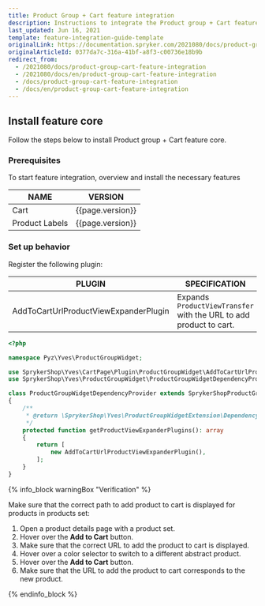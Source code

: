 ```yaml
---
title: Product Group + Cart feature integration
description: Instructions to integrate the Product group + Cart feature into a Spryker project.
last_updated: Jun 16, 2021
template: feature-integration-guide-template
originalLink: https://documentation.spryker.com/2021080/docs/product-group-cart-feature-integration
originalArticleId: 0377da7c-316a-41bf-a8f3-c00736e18b9b
redirect_from:
  - /2021080/docs/product-group-cart-feature-integration
  - /2021080/docs/en/product-group-cart-feature-integration
  - /docs/product-group-cart-feature-integration
  - /docs/en/product-group-cart-feature-integration
---
```


## Install feature core

Follow the steps below to install Product group + Cart feature core.

### Prerequisites

To start feature integration, overview and install the necessary features

| NAME | VERSION |
| --- | --- |
| Cart | {{page.version}} |
| Product Labels | {{page.version}} |

### Set up behavior

Register the following plugin:


| PLUGIN | SPECIFICATION | PREREQUISITES | NAMESPACE |
| --- | --- | --- | --- |
| AddToCartUrlProductViewExpanderPlugin | Expands `ProductViewTransfer` with the URL to add product to cart. | None | SprykerShop\Yves\ProductLabelWidget\Plugin\ProductGroupWidget |

```php
<?php

namespace Pyz\Yves\ProductGroupWidget;

use SprykerShop\Yves\CartPage\Plugin\ProductGroupWidget\AddToCartUrlProductViewExpanderPlugin;
use SprykerShop\Yves\ProductGroupWidget\ProductGroupWidgetDependencyProvider as SprykerShopProductGroupWidgetDependencyProvider;

class ProductGroupWidgetDependencyProvider extends SprykerShopProductGroupWidgetDependencyProvider
{
    /**
     * @return \SprykerShop\Yves\ProductGroupWidgetExtension\Dependency\Plugin\ProductViewExpanderPluginInterface[]
     */
    protected function getProductViewExpanderPlugins(): array
    {
        return [
            new AddToCartUrlProductViewExpanderPlugin(),
        ];
    }
}
```

{% info_block warningBox "Verification" %}

Make sure that the correct path to add product to cart is displayed for products in products set:
1. Open a product details page with a product set.
2. Hover over the **Add to Cart** button.
3. Make sure that the correct URL to add the product to cart is displayed.
4. Hover over a color selector to switch to a different abstract product.
5. Hover over the **Add to Cart** button.
6. Make sure that the URL to add the product to cart corresponds to the new product.

{% endinfo_block %}
